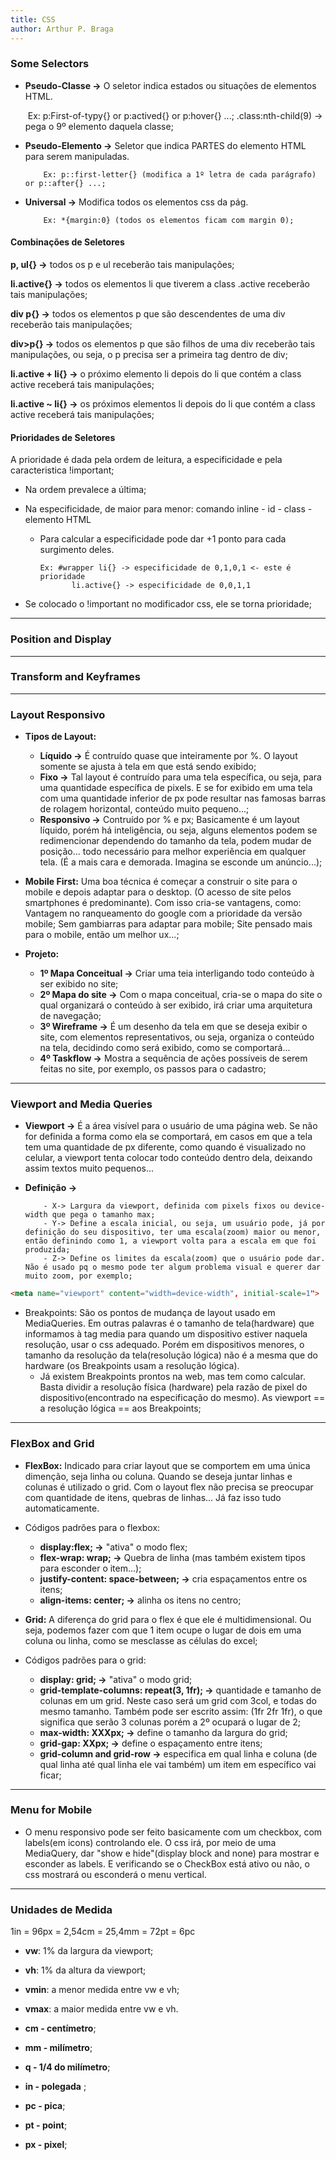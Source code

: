 ```yaml
---
title: CSS
author: Arthur P. Braga
---
```


### Some Selectors

- **Pseudo-Classe ->** O seletor indica estados ou situações de elementos HTML. 
  
  ​    Ex: p:First-of-typy{} or p:actived{} or p:hover{} ...;
  ​            .class:nth-child(9) -> pega o 9º elemento daquela classe;​    

- **Pseudo-Elemento ->** Seletor que indica PARTES do elemento HTML para serem manipuladas.
  
          Ex: p::first-letter{} (modifica a 1º letra de cada parágrafo) or p::after{} ...;

- **Universal ->** Modifica todos os elementos css da pág.
  
          Ex: *{margin:0} (todos os elementos ficam com margin 0);

#### Combinações de Seletores

**p, ul{} ->** todos os p e ul receberão tais manipulações;

**li.active{} ->** todos os elementos li que tiverem a class .active receberão tais manipulações;

**div p{} ->** todos os elementos p que são descendentes de uma div receberão tais manipulações;

**div>p{} ->** todos os elementos p que são filhos de uma div receberão tais manipulações, ou seja, o p precisa ser a primeira tag dentro de div;

**li.active + li{} ->** o próximo elemento li depois do li que contém a class active receberá tais manipulações;

**li.active ~ li{} ->** os próximos elementos li depois do li que contém a class active receberá tais 
        manipulações;

#### Prioridades de Seletores

A prioridade é dada pela ordem de leitura, a especificidade e pela caracteristica !important;

- Na ordem prevalece a última;

- Na especificidade, de maior para menor: comando inline - id - class - elemento HTML
  
  - Para calcular a especificidade pode dar +1 ponto para cada surgimento deles.
    
        Ex: #wrapper li{} -> especificidade de 0,1,0,1 <- este é prioridade 
               li.active{} -> especificidade de 0,0,1,1

- Se colocado o !important no modificador css, ele se torna prioridade;

------------------------------------------------------------------------------------------------------

### Position and Display

------------------------------------------------------------------------------------------------------

### Transform and Keyframes

------------------------------------------------------------------------------------------------------

### Layout Responsivo

- **Tipos de Layout:**
  
  - **Líquido ->** É contruído quase que inteiramente por %. O layout somente se ajusta à tela em que está sendo exibido;
  - **Fixo ->** Tal layout é contruído para uma tela específica, ou seja, para uma quantidade específica de pixels. E se for exibido em uma tela com uma quantidade inferior de px pode resultar nas famosas barras de rolagem horizontal, conteúdo muito pequeno...;
  - **Responsivo ->** Contruído por % e px; Basicamente é um layout líquido, porém há inteligência, ou seja, alguns elementos podem se redimencionar dependendo do tamanho da tela, podem mudar de posição... todo necessário para melhor experiência em qualquer tela. (É a mais cara e demorada. Imagina se esconde um anúncio...);

- **Mobile First:** Uma boa técnica é começar a construir o site para o mobile e depois adaptar para o desktop. (O acesso de site pelos smartphones é predominante). Com isso cria-se vantagens, como: Vantagem no ranqueamento do google com a prioridade da versão mobile; Sem gambiarras para adaptar para mobile; Site pensado mais para o mobile, então um melhor ux...; 

- **Projeto:** 
  
  - **1º Mapa Conceitual ->** Criar uma teia interligando todo conteúdo à ser exibido no site;
  - **2º Mapa do site ->** Com o mapa conceitual, cria-se o mapa do site o qual organizará o conteúdo à ser exibido, irá criar uma arquitetura de navegação;
  - **3º Wireframe ->** É um desenho da tela em que se deseja exibir o site, com elementos representativos, ou seja, organiza o conteúdo na tela, decidindo como será exibido, como se comportará...
  - **4º Taskflow ->** Mostra a sequência de ações possíveis de serem feitas no site, por exemplo, os passos para o cadastro;

------------------------------------------------------------------------------------------------------

### Viewport and Media Queries

- **Viewport ->** É a área visível para o usuário de uma página web. Se não for definida a forma como ela se comportará, em casos em que a tela tem uma quantidade de px diferente, como quando é visualizado no celular, a viewport tenta colocar todo conteúdo dentro dela, deixando assim textos muito pequenos...  

- **Definição ->** <meta name="viewport" content="X,Y,Z">
  
          - X-> Largura da viewport, definida com pixels fixos ou device-width que pega o tamanho max;
          - Y-> Define a escala inicial, ou seja, um usuário pode, já por definição do seu dispositivo, ter uma escala(zoom) maior ou menor, então definindo como 1, a viewport volta para a escala em que foi produzida;
          - Z-> Define os limites da escala(zoom) que o usuário pode dar. Não é usado pq o mesmo pode ter algum problema visual e querer dar muito zoom, por exemplo; 

```html
<meta name="viewport" content="width=device-width", initial-scale=1">
```

- Breakpoints: São os pontos de mudança de layout usado em MediaQueries. Em outras palavras é o tamanho de tela(hardware) que informamos à tag media para quando um dispositivo estiver naquela resolução, usar o css adequado. Porém em dispositivos menores, o tamanho da resolução da tela(resolução lógica) não é a mesma que do hardware (os Breakpoints usam a resolução lógica).
  - Já existem Breakpoints prontos na web, mas tem como calcular. Basta dividir a resolução física (hardware) pela razão de pixel do dispositivo(encontrado na especificação do mesmo). As viewport == a resolução lógica == aos Breakpoints;

------------------------------------------------------------------------------------------------------

### FlexBox and Grid

- **FlexBox:** Indicado para criar layout que se comportem em uma única dimenção, seja linha ou coluna. Quando se deseja juntar linhas e colunas é utilizado o grid. Com o layout flex não precisa se preocupar com quantidade de itens, quebras de linhas... Já faz isso tudo automaticamente.

- Códigos padrões para o flexbox: 
  
  - **display:flex; ->** "ativa" o modo flex;
  - **flex-wrap: wrap; ->** Quebra de linha (mas também existem tipos para esconder o item...);
  - **justify-content: space-between; ->** cria espaçamentos entre os itens;
  - **align-items: center; ->** alinha os itens no centro;

- **Grid:** A diferença do grid para o flex é que ele é multidimensional. Ou seja, podemos fazer com que 1 item ocupe o lugar de dois em uma coluna ou linha, como se mesclasse as células do excel;

- Códigos padrões para o grid:
  
  - **display: grid; ->** "ativa" o modo grid;
  - **grid-template-columns: repeat(3, 1fr); ->** quantidade e tamanho de colunas em um grid. Neste caso será um grid com 3col, e todas do mesmo tamanho. Também pode ser escrito assim: (1fr 2fr 1fr), o que significa que serão 3 colunas porém a 2º ocupará o lugar de 2;
  - **max-width: XXXpx; ->** define o tamanho da largura do grid;
  - **grid-gap: XXpx; ->** define o espaçamento entre itens;
  - **grid-column and grid-row ->** especifica em qual linha e coluna (de qual linha até qual linha ele vai também) um item em específico vai ficar; 

------------------------------------------------------------------------------------------------------

### Menu for Mobile

- O menu responsivo pode ser feito basicamente com um checkbox, com labels(em icons) controlando ele. O css irá, por meio de uma MediaQuery, dar "show e hide"(display block and none) para mostrar e esconder as labels. E verificando se o CheckBox está ativo ou não, o css mostrará ou esconderá o menu vertical.

------------------------------------------------------------------------------------------------------

### Unidades de Medida

1in = 96px = 2,54cm = 25,4mm = 72pt = 6pc

- **vw**: 1% da largura da viewport;

- **vh**: 1% da altura da viewport;

- **vmin**: a menor medida entre vw e vh;

- **vmax**: a maior medida entre vw e vh.

- **cm - centímetro**;

- **mm - milímetro**;

- **q - 1/4 do milímetro**;

- **in - polegada** ;

- **pc - pica**;

- **pt - point**;

- **px - pixel**;